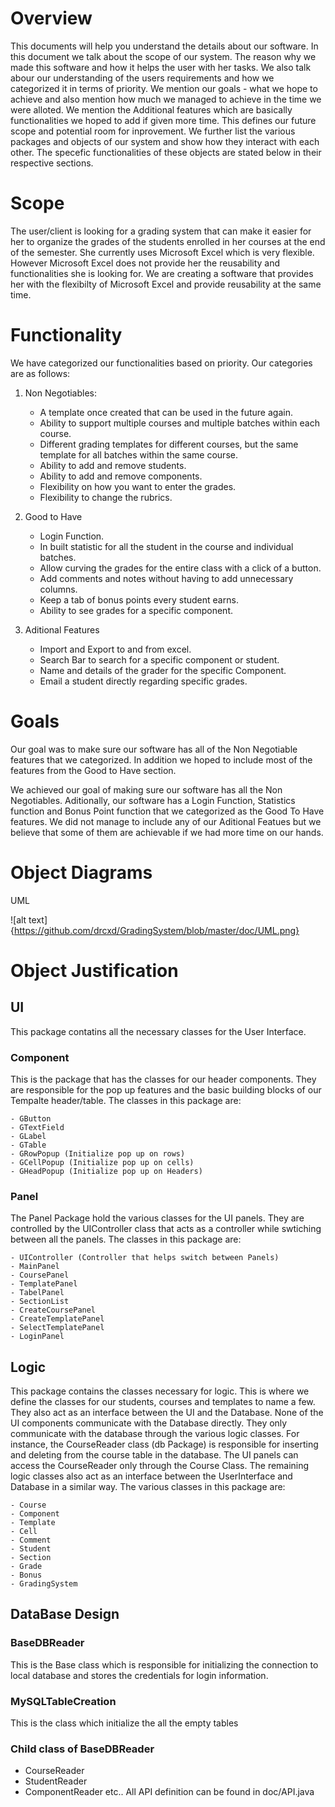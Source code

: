 # Overview
  This documents will help you understand the details about our software. In this document we talk about the scope of our system. The reason why we made this software and how it helps the user with her tasks. We also talk abour our understanding of the users requirements and how we categorized it in terms of priority. We mention our goals - what we hope to achieve and also mention how much we managed to achieve in the time we were alloted. We mention the Additional features which are basically functionalities we hoped to add if given more time. This defines our future scope and potential room for inprovement. We further list the various packages and objects of our system and show how they interact with each other. The specefic functionalities of these objects are stated below in their respective sections.

# Scope
  The user/client is looking for a grading system that can make it easier for her to organize the grades of the students enrolled in her courses at the end of the semester. She currently uses Microsoft Excel which is very flexible. However Microsoft Excel does not provide her the reusability and functionalities she is looking for. We are creating a software that provides her with the flexibilty of Microsoft Excel and provide reusability at the same time.

# Functionality
  We have categorized our functionalities based on priority. Our categories are as follows:
  
  1) Non Negotiables:
      - A template once created that can be used in the future again.
      - Ability to support multiple courses and multiple batches within each course.
      - Different grading templates for different courses, but the same template for all batches within the same course.
      - Ability to add and remove students.
      - Ability to add and remove components.
      - Flexibility on how you want to enter the grades.
      - Flexibility to change the rubrics.
      
   2) Good to Have
      - Login Function.
      - In built statistic for all the student in the course and individual batches.
      - Allow curving the grades for the entire class with a click of a button.
      - Add comments and notes without having to add unnecessary columns.
      - Keep a tab of bonus points every student earns.
      - Ability to see grades for a specific component.
      
   3) Aditional Features
      - Import and Export to and from excel.
      - Search Bar to search for a specific component or student.
      - Name and details of the grader for the specific Component.
      - Email a student directly regarding specific grades.

# Goals
  Our goal was to make sure our software has all of the Non Negotiable features that we categorized. In addition we hoped to include most of the features from the Good to Have section.
  
  We achieved our goal of making sure our software has all the Non Negotiables. Aditionally, our software has a Login Function, Statistics function and Bonus Point function that we categorized as the Good To Have features. We did not manage to include any of our Aditional Featues but we believe that some of them are achievable if we had more time on our hands.
  
  
# Object Diagrams

UML

![alt text]{https://github.com/drcxd/GradingSystem/blob/master/doc/UML.png}

# Object Justification

## UI
This package contatins all the necessary classes for the User Interface.

### Component
  This is the package that has the classes for our header components. They are responsible for the pop up features and the basic building blocks of our Tempalte header/table. The classes in this package are:
    
    - GButton
    - GTextField
    - GLabel
    - GTable
    - GRowPopup (Initialize pop up on rows)
    - GCellPopup (Initialize pop up on cells)
    - GHeadPopup (Initialize pop up on Headers)

### Panel
  The Panel Package hold the various classes for the UI panels. They are controlled by the UIController class that acts as a controller while swtiching between all the panels. The classes in this package are:
  
    - UIController (Controller that helps switch between Panels)
    - MainPanel
    - CoursePanel
    - TemplatePanel
    - TabelPanel
    - SectionList
    - CreateCoursePanel
    - CreateTemplatePanel
    - SelectTemplatePanel
    - LoginPanel
    
    
 ## Logic
  This package contains the classes necessary for logic. This is where we define the classes for our students, courses and templates to name a few. They also act as an interface between the UI and the Database. None of the UI components communicate with the Database directly. They only communicate with the database through the various logic classes. For instance, the CourseReader class (db Package) is responsible for inserting and deleting from the course table in the database. The UI panels can access the CourseReader only through the Course Class. The remaining logic classes also act as an interface between the UserInterface and Database in a similar way. The various classes in this package are: 
  
    - Course
    - Component
    - Template
    - Cell
    - Comment
    - Student
    - Section
    - Grade
    - Bonus
    - GradingSystem
    
## DataBase Design 
### BaseDBReader 
This is the Base class which is responsible for initializing the connection to local database and stores the credentials for login information. 

### MySQLTableCreation 
This is the class which initialize the all the empty tables 

### Child class of BaseDBReader 
- CourseReader 
- StudentReader 
- ComponentReader etc.. 
All API definition can be found in doc/API.java


